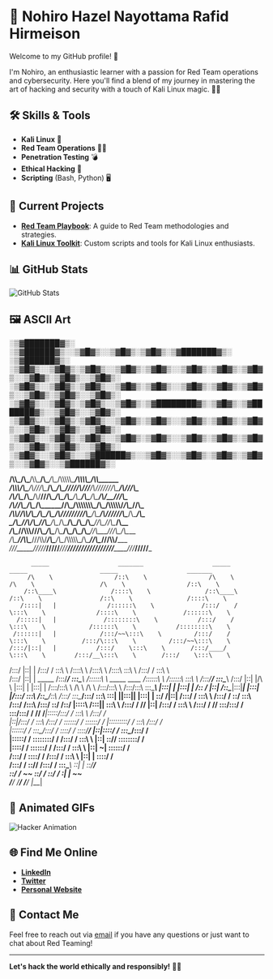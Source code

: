 # 👾 Nohiro Hazel Nayottama Rafid Hirmeison

Welcome to my GitHub profile! 🚀

I'm Nohiro, an enthusiastic learner with a passion for Red Team operations and cybersecurity. Here you'll find a blend of my journey in mastering the art of hacking and security with a touch of Kali Linux magic. 🎩✨

## 🛠️ Skills & Tools
- **Kali Linux** 🐍
- **Red Team Operations** 🕵️‍♂️
- **Penetration Testing** 💣
- **Ethical Hacking** 🔐
- **Scripting** (Bash, Python) 🖥️

## 🚀 Current Projects
- **[Red Team Playbook](#)**: A guide to Red Team methodologies and strategies.
- **[Kali Linux Toolkit](#)**: Custom scripts and tools for Kali Linux enthusiasts.

## 📊 GitHub Stats
![GitHub Stats](https://github-readme-stats.vercel.app/api?username=yourusername&show_icons=true&hide_title=true&hide=prs&count_private=true&hide_rank=true&theme=dark)

## 🖼️ ASCII Art

░▒▓███████▓▒░ ░▒▓██████▓▒░░▒▓█▓▒░░▒▓█▓▒░▒▓█▓▒░▒▓███████▓▒░ ░▒▓██████▓▒░  
░▒▓█▓▒░░▒▓█▓▒░▒▓█▓▒░░▒▓█▓▒░▒▓█▓▒░░▒▓█▓▒░▒▓█▓▒░▒▓█▓▒░░▒▓█▓▒░▒▓█▓▒░░▒▓█▓▒░ 
░▒▓█▓▒░░▒▓█▓▒░▒▓█▓▒░░▒▓█▓▒░▒▓█▓▒░░▒▓█▓▒░▒▓█▓▒░▒▓█▓▒░░▒▓█▓▒░▒▓█▓▒░░▒▓█▓▒░ 
░▒▓█▓▒░░▒▓█▓▒░▒▓█▓▒░░▒▓█▓▒░▒▓████████▓▒░▒▓█▓▒░▒▓███████▓▒░░▒▓█▓▒░░▒▓█▓▒░ 
░▒▓█▓▒░░▒▓█▓▒░▒▓█▓▒░░▒▓█▓▒░▒▓█▓▒░░▒▓█▓▒░▒▓█▓▒░▒▓█▓▒░░▒▓█▓▒░▒▓█▓▒░░▒▓█▓▒░ 
░▒▓█▓▒░░▒▓█▓▒░▒▓█▓▒░░▒▓█▓▒░▒▓█▓▒░░▒▓█▓▒░▒▓█▓▒░▒▓█▓▒░░▒▓█▓▒░▒▓█▓▒░░▒▓█▓▒░ 
░▒▓█▓▒░░▒▓█▓▒░░▒▓██████▓▒░░▒▓█▓▒░░▒▓█▓▒░▒▓█▓▒░▒▓█▓▒░░▒▓█▓▒░░▒▓██████▓▒░  
                                                                                                                                         


                                                            

__/\\\\\_____/\\\_______/\\\\\_______/\\\________/\\\__/\\\\\\\\\\\____/\\\\\\\\\___________/\\\\\______        
 _\/\\\\\\___\/\\\_____/\\\///\\\____\/\\\_______\/\\\_\/////\\\///___/\\\///////\\\_______/\\\///\\\____       
  _\/\\\/\\\__\/\\\___/\\\/__\///\\\__\/\\\_______\/\\\_____\/\\\_____\/\\\_____\/\\\_____/\\\/__\///\\\__      
   _\/\\\//\\\_\/\\\__/\\\______\//\\\_\/\\\\\\\\\\\\\\\_____\/\\\_____\/\\\\\\\\\\\/_____/\\\______\//\\\_     
    _\/\\\\//\\\\/\\\_\/\\\_______\/\\\_\/\\\/////////\\\_____\/\\\_____\/\\\//////\\\____\/\\\_______\/\\\_    
     _\/\\\_\//\\\/\\\_\//\\\______/\\\__\/\\\_______\/\\\_____\/\\\_____\/\\\____\//\\\___\//\\\______/\\\__   
      _\/\\\__\//\\\\\\__\///\\\__/\\\____\/\\\_______\/\\\_____\/\\\_____\/\\\_____\//\\\___\///\\\__/\\\____  
       _\/\\\___\//\\\\\____\///\\\\\/_____\/\\\_______\/\\\__/\\\\\\\\\\\_\/\\\______\//\\\____\///\\\\\/_____ 
        _\///_____\/////_______\/////_______\///________\///__\///////////__\///________\///_______\/////_______






          _____                   _______                   _____                    _____                    _____                   _______         
         /\    \                 /::\    \                 /\    \                  /\    \                  /\    \                 /::\    \        
        /::\____\               /::::\    \               /::\____\                /::\    \                /::\    \               /::::\    \       
       /::::|   |              /::::::\    \             /:::/    /                \:::\    \              /::::\    \             /::::::\    \      
      /:::::|   |             /::::::::\    \           /:::/    /                  \:::\    \            /::::::\    \           /::::::::\    \     
     /::::::|   |            /:::/~~\:::\    \         /:::/    /                    \:::\    \          /:::/\:::\    \         /:::/~~\:::\    \    
    /:::/|::|   |           /:::/    \:::\    \       /:::/____/                      \:::\    \        /:::/__\:::\    \       /:::/    \:::\    \   
   /:::/ |::|   |          /:::/    / \:::\    \     /::::\    \                      /::::\    \      /::::\   \:::\    \     /:::/    / \:::\    \  
  /:::/  |::|   | _____   /:::/____/   \:::\____\   /::::::\    \   _____    ____    /::::::\    \    /::::::\   \:::\    \   /:::/____/   \:::\____\ 
 /:::/   |::|   |/\    \ |:::|    |     |:::|    | /:::/\:::\    \ /\    \  /\   \  /:::/\:::\    \  /:::/\:::\   \:::\____\ |:::|    |     |:::|    |
/:: /    |::|   /::\____\|:::|____|     |:::|    |/:::/  \:::\    /::\____\/::\   \/:::/  \:::\____\/:::/  \:::\   \:::|    ||:::|____|     |:::|    |
\::/    /|::|  /:::/    / \:::\    \   /:::/    / \::/    \:::\  /:::/    /\:::\  /:::/    \::/    /\::/   |::::\  /:::|____| \:::\    \   /:::/    / 
 \/____/ |::| /:::/    /   \:::\    \ /:::/    /   \/____/ \:::\/:::/    /  \:::\/:::/    / \/____/  \/____|:::::\/:::/    /   \:::\    \ /:::/    /  
         |::|/:::/    /     \:::\    /:::/    /             \::::::/    /    \::::::/    /                 |:::::::::/    /     \:::\    /:::/    /   
         |::::::/    /       \:::\__/:::/    /               \::::/    /      \::::/____/                  |::|\::::/    /       \:::\__/:::/    /    
         |:::::/    /         \::::::::/    /                /:::/    /        \:::\    \                  |::| \::/____/         \::::::::/    /     
         |::::/    /           \::::::/    /                /:::/    /          \:::\    \                 |::|  ~|                \::::::/    /      
         /:::/    /             \::::/    /                /:::/    /            \:::\    \                |::|   |                 \::::/    /       
        /:::/    /               \::/____/                /:::/    /              \:::\____\               \::|   |                  \::/____/        
        \::/    /                 ~~                      \::/    /                \::/    /                \:|   |                   ~~              
         \/____/                                           \/____/                  \/____/                  \|___|                                   
                                                                                                                                                      




## 🎨 Animated GIFs
![Hacker Animation](https://media.giphy.com/media/3o6Ztf08LfObK6O5XE/giphy.gif)

## 🌐 Find Me Online
- **[LinkedIn](https://www.linkedin.com/in/yourprofile)**
- **[Twitter](https://twitter.com/yourprofile)**
- **[Personal Website](https://yourwebsite.com)**

## 📧 Contact Me
Feel free to reach out via [email](mailto:your.email@example.com) if you have any questions or just want to chat about Red Teaming!

---

**Let's hack the world ethically and responsibly!** 🧠💥
